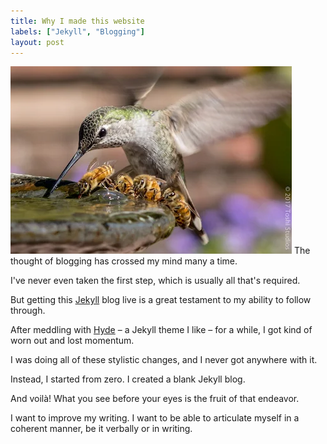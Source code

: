 ```yaml
---
title: Why I made this website
labels: ["Jekyll", "Blogging"]
layout: post
---
```


<img src="/assets/hummingbird_and_bees.webp"  alt="Hummingbird and bees sharing a water fountain" width="450" height="300" decoding="async">
The thought of blogging has crossed my mind many a time.

I've never even taken the first step, which is usually all that's required.

But getting this [Jekyll](https://jekyllrb.com/) blog live is a great testament to my ability to follow through.

After meddling with [Hyde](https://hyde.getpoole.com/) – a Jekyll theme I like – for a while, I got kind of worn out and lost momentum.

I was doing all of these stylistic changes, and I never got anywhere with it.

Instead, I started from zero. I created a blank Jekyll blog.

And voilà! What you see before your eyes is the fruit of that endeavor.

I want to improve my writing. I want to be able to articulate myself in a coherent manner, be it verbally or in writing.
